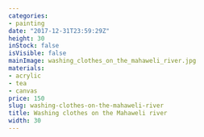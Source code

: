 ```yaml
---
categories:
- painting
date: "2017-12-31T23:59:29Z"
height: 30
inStock: false
isVisible: false
mainImage: washing_clothes_on_the_mahaweli_river.jpg
materials:
- acrylic
- tea
- canvas
price: 150
slug: washing-clothes-on-the-mahaweli-river
title: Washing clothes on the Mahaweli river
width: 30
---
```


